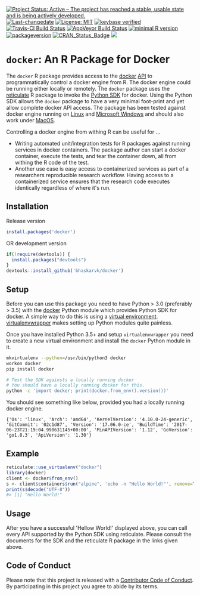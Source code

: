 
[![Project Status: Active – The project has reached a stable, usable state and is being actively developed.](http://www.repostatus.org/badges/latest/active.svg)](http://www.repostatus.org/#active) [![Last-changedate](https://img.shields.io/badge/last%20change-2017--07--14-green.svg)](/commits/master) [![License: MIT](https://img.shields.io/badge/License-MIT-yellow.svg)](https://opensource.org/licenses/MIT) [![keybase verified](https://img.shields.io/badge/keybase-verified-brightgreen.svg)](https://gist.github.com/bhaskarvk/46fbf2ba7b5713151d7e) [![Travis-CI Build Status](https://travis-ci.org/bhaskarvk/docker.svg?branch=master)](https://travis-ci.org/bhaskarvk/docker) [![AppVeyor Build Status](https://ci.appveyor.com/api/projects/status/github/bhaskarvk/docker?branch=master&svg=true)](https://ci.appveyor.com/project/bhaskarvk/docker) [![minimal R version](https://img.shields.io/badge/R%3E%3D-3.1.0-6666ff.svg)](https://cran.r-project.org/) [![packageversion](https://img.shields.io/badge/Package%20version-0.0.2-orange.svg?style=flat-square)](commits/master) [![CRAN\_Status\_Badge](http://www.r-pkg.org/badges/version/docker)](https://cran.r-project.org/package=docker) [![](http://cranlogs.r-pkg.org/badges/grand-total/docker)](http://cran.rstudio.com/web/packages/docker/index.html)

`docker`: An R Package for Docker
=================================

The `docker` R package provides access to the [docker](https://www.docker.com/) [API](https://docs.docker.com/engine/api/) to programmatically control a docker engine from R. The docker engine could be running either locally or remotely. The `docker` package uses the [reticulate](https://rstudio.github.io/reticulate/) R package to invoke the [Python SDK](https://docker-py.readthedocs.io/en/stable/) for docker. Using the Python SDK allows the `docker` package to have a very minimal foot-print and yet allow complete docker API access. The package has been tested against docker engine running on [Linux](https://www.docker.com/docker-ubuntu) and [Microsoft Windows](https://www.docker.com/docker-windows) and should also work under [MacOS](https://www.docker.com/docker-mac).

Controlling a docker engine from withing R can be useful for ...

-   Writing automated unit/integration tests for R packages against running services in docker containers. The package author can start a docker container, execute the tests, and tear the container down, all from withing the R code of the test.
-   Another use case is easy access to containerized services as part of a researchers reproducible research workflow. Having access to a containerized service ensures that the research code executes identically regardless of where it's run.

Installation
------------

Release version

``` r
install.packages('docker')
```

OR development version

``` r
if(!require(devtools)) {
  install.packages("devtools")
}
devtools::install_github('bhaskarvk/docker')
```

Setup
-----

Before you can use this package you need to have Python &gt; 3.0 (preferably &gt; 3.5) with the [docker](https://docker-py.readthedocs.io/en/stable/index.html) Python module which provides Python SDK for docker. A simple way to do this is using a [virtual environment](http://docs.python-guide.org/en/latest/dev/virtualenvs/). [virtualenvwrapper](http://docs.python-guide.org/en/latest/dev/virtualenvs/#virtualenvwrapper) makes setting up Python modules quite painless.

Once you have installed Python 3.5+ and setup `virtualenvwrapper` you need to create a new virtual environment and install the `docker` Python module in it.

``` bash
mkvirtualenv --python=/usr/bin/python3 docker
workon docker
pip install docker

# Test the SDK againsts a locally running docker
# You should have a locally running docker for this.
python -c 'import docker; print(docker.from_env().version())'
```

You should see something like below, provided you had a locally running docker engine.

    {'Os': 'linux', 'Arch': 'amd64', 'KernelVersion': '4.10.0-24-generic', 'GitCommit': '02c1d87', 'Version': '17.06.0-ce', 'BuildTime': '2017-06-23T21:19:04.990631145+00:00', 'MinAPIVersion': '1.12', 'GoVersion': 'go1.8.3', 'ApiVersion': '1.30'}

Example
-------

``` r
reticulate::use_virtualenv("docker")
library(docker)
client <- docker$from_env()
s <- client$containers$run("alpine", 'echo -n "Hello World!"', remove=TRUE)
print(s$decode("UTF-8"))
#> [1] "Hello World!"
```

Usage
-----

After you have a successful 'Hellow World!' displayed above, you can call every API supported by the Python SDK using reticulate. Please consult the documents for the SDK and the reticulate R package in the links given above.

Code of Conduct
---------------

Please note that this project is released with a [Contributor Code of Conduct](CONDUCT.md). By participating in this project you agree to abide by its terms.
